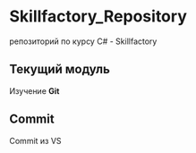 # Skillfactory_Repository
репозиторий по курсу C# - Skillfactory

## Текущий модуль
Изучение **Git**

## Commit 
Commit из VS
